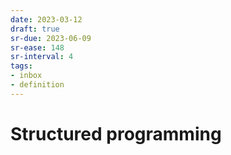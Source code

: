 ```yaml
---
date: 2023-03-12
draft: true
sr-due: 2023-06-09
sr-ease: 148
sr-interval: 4
tags:
- inbox
- definition
---
```


# Structured programming